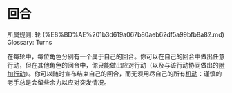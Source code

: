 # 回合

所属规则: 轮 (%E8%BD%AE%201b3d619a067b80aeb62df5a99bfb8a82.md)
Glossary: Turns

在每轮中，每位角色分别有一个属于自己的回合。你可以在自己的回合中做出任意行动，但在其他角色的回合中，你只能做出应对行动（以及与该行动协同做出的[附加行动](%E9%99%84%E5%8A%A0%E8%A1%8C%E5%8A%A8%201b3d619a067b808aba32f87c5cab4efb.md)）。你可以随时宣布结束自己的回合，而无须用尽自己的所有[机动](%E6%9C%BA%E5%8A%A8%201b3d619a067b80ae8db3fa0eb0eb24d8.md)：谨慎的老手总是会留些余力以应对突发情况。